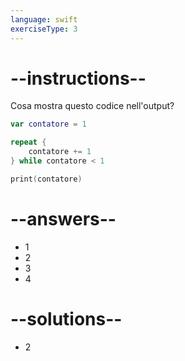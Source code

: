 ```yaml
---
language: swift
exerciseType: 3
---
```


# --instructions--

Cosa mostra questo codice nell'output?
```swift
var contatore = 1

repeat {
    contatore += 1
} while contatore < 1

print(contatore)
```

# --answers--

- 1
- 2
- 3
- 4

# --solutions--

- 2
